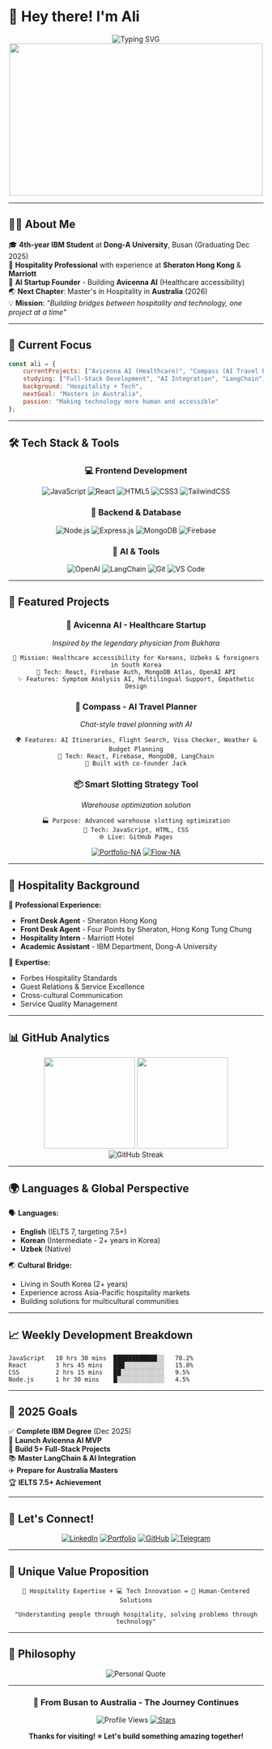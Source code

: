 # 👋 Hey there! I'm Ali

<div align="center">
  <img src="https://readme-typing-svg.herokuapp.com?font=Fira+Code&size=22&duration=3000&pause=1000&color=2F81F7&center=true&vCenter=true&width=500&lines=Full-Stack+Developer;Hospitality+%2B+Tech+Innovator;AI+Startup+Founder;Building+Avicenna+AI;Masters+Bound+for+Australia" alt="Typing SVG" />
</div>

<div align="center">
  <img src="https://media.giphy.com/media/qgQUggAC3Pfv687qPC/giphy.gif" width="500" height="300"/>
</div>

---

## 🧑‍💼 About Me

🎓 **4th-year IBM Student** at **Dong-A University**, Busan (Graduating Dec 2025)  
🏨 **Hospitality Professional** with experience at **Sheraton Hong Kong** & **Marriott**  
🚀 **AI Startup Founder** - Building **Avicenna AI** (Healthcare accessibility)  
🌏 **Next Chapter**: Master's in Hospitality in **Australia** (2026)  
💡 **Mission**: *"Building bridges between hospitality and technology, one project at a time"*

---

## 🎯 Current Focus

```javascript
const ali = {
    currentProjects: ["Avicenna AI (Healthcare)", "Compass (AI Travel Planner)"],
    studying: ["Full-Stack Development", "AI Integration", "LangChain"],
    background: "Hospitality + Tech",
    nextGoal: "Masters in Australia",
    passion: "Making technology more human and accessible"
};
```

---

## 🛠️ Tech Stack & Tools

<div align="center">

### 💻 Frontend Development
![JavaScript](https://img.shields.io/badge/-JavaScript-F7DF1E?style=for-the-badge&logo=javascript&logoColor=black)
![React](https://img.shields.io/badge/-React-61DAFB?style=for-the-badge&logo=react&logoColor=black)
![HTML5](https://img.shields.io/badge/-HTML5-E34F26?style=for-the-badge&logo=html5&logoColor=white)
![CSS3](https://img.shields.io/badge/-CSS3-1572B6?style=for-the-badge&logo=css3&logoColor=white)
![TailwindCSS](https://img.shields.io/badge/-TailwindCSS-06B6D4?style=for-the-badge&logo=tailwindcss&logoColor=white)

### 🔧 Backend & Database
![Node.js](https://img.shields.io/badge/-Node.js-339933?style=for-the-badge&logo=node.js&logoColor=white)
![Express.js](https://img.shields.io/badge/-Express.js-000000?style=for-the-badge&logo=express&logoColor=white)
![MongoDB](https://img.shields.io/badge/-MongoDB-47A248?style=for-the-badge&logo=mongodb&logoColor=white)
![Firebase](https://img.shields.io/badge/-Firebase-FFCA28?style=for-the-badge&logo=firebase&logoColor=black)

### 🤖 AI & Tools
![OpenAI](https://img.shields.io/badge/-OpenAI-412991?style=for-the-badge&logo=openai&logoColor=white)
![LangChain](https://img.shields.io/badge/-LangChain-1C3C3C?style=for-the-badge&logo=chainlink&logoColor=white)
![Git](https://img.shields.io/badge/-Git-F05032?style=for-the-badge&logo=git&logoColor=white)
![VS Code](https://img.shields.io/badge/-VS%20Code-007ACC?style=for-the-badge&logo=visual-studio-code&logoColor=white)

</div>

---

## 🚀 Featured Projects

<div align="center">

### 🏥 **Avicenna AI** - Healthcare Startup
*Inspired by the legendary physician from Bukhara*
```
🎯 Mission: Healthcare accessibility for Koreans, Uzbeks & foreigners in South Korea
🔧 Tech: React, Firebase Auth, MongoDB Atlas, OpenAI API
✨ Features: Symptom Analysis AI, Multilingual Support, Empathetic Design
```

### 🧭 **Compass** - AI Travel Planner
*Chat-style travel planning with AI*
```
🌍 Features: AI Itineraries, Flight Search, Visa Checker, Weather & Budget Planning
🔧 Tech: React, Firebase, MongoDB, LangChain
👥 Built with co-founder Jack
```

### 📦 **Smart Slotting Strategy Tool**
*Warehouse optimization solution*
```
🏭 Purpose: Advanced warehouse slotting optimization
🔧 Tech: JavaScript, HTML, CSS
🌐 Live: GitHub Pages
```

</div>

<div align="center">

[![Portfolio-NA](https://github-readme-stats.vercel.app/api/pin/?username=Ali747711&repo=Portfolio-NA&theme=tokyonight)](https://github.com/Ali747711/Portfolio-NA)
[![Flow-NA](https://github-readme-stats.vercel.app/api/pin/?username=Ali747711&repo=Flow-NA&theme=tokyonight)](https://github.com/Ali747711/Flow-NA)

</div>

---

## 🏨 Hospitality Background

🌟 **Professional Experience:**
- **Front Desk Agent** - Sheraton Hong Kong
- **Front Desk Agent** - Four Points by Sheraton, Hong Kong Tung Chung  
- **Hospitality Intern** - Marriott Hotel
- **Academic Assistant** - IBM Department, Dong-A University

🎯 **Expertise:**
- Forbes Hospitality Standards
- Guest Relations & Service Excellence
- Cross-cultural Communication
- Service Quality Management

---

## 📊 GitHub Analytics

<div align="center">
  <img height="180em" src="https://github-readme-stats.vercel.app/api?username=Ali747711&show_icons=true&theme=tokyonight&include_all_commits=true&count_private=true"/>
  <img height="180em" src="https://github-readme-stats.vercel.app/api/top-langs/?username=Ali747711&layout=compact&langs_count=8&theme=tokyonight"/>
</div>

<div align="center">
  <img src="https://github-readme-streak-stats.herokuapp.com/?user=Ali747711&theme=tokyonight" alt="GitHub Streak" />
</div>

---

## 🌍 Languages & Global Perspective

🗣️ **Languages:**
- **English** (IELTS 7, targeting 7.5+)
- **Korean** (Intermediate - 2+ years in Korea)
- **Uzbek** (Native)

🌏 **Cultural Bridge:**
- Living in South Korea (2+ years)
- Experience across Asia-Pacific hospitality markets
- Building solutions for multicultural communities

---

## 📈 Weekly Development Breakdown

```text
JavaScript   10 hrs 30 mins  ████████████░░   70.2%
React        3 hrs 45 mins   ███░░░░░░░░░░░   15.8%
CSS          2 hrs 15 mins   ██░░░░░░░░░░░░   9.5%
Node.js      1 hr 30 mins    █░░░░░░░░░░░░░   4.5%
```

---

## 🎯 2025 Goals

✅ **Complete IBM Degree** (Dec 2025)  
🚀 **Launch Avicenna AI MVP**  
🌟 **Build 5+ Full-Stack Projects**  
📚 **Master LangChain & AI Integration**  
✈️ **Prepare for Australia Masters**  
🏆 **IELTS 7.5+ Achievement**

---

## 🤝 Let's Connect!

<div align="center">

[![LinkedIn](https://img.shields.io/badge/-LinkedIn-0077B5?style=for-the-badge&logo=linkedin&logoColor=white)](https://linkedin.com/in/nabiev-azamat-292903259)
[![Portfolio](https://img.shields.io/badge/-Portfolio-FF6B6B?style=for-the-badge&logo=react&logoColor=white)](https://ali747711.github.io/Peregrinate/)
[![GitHub](https://img.shields.io/badge/-GitHub-181717?style=for-the-badge&logo=github&logoColor=white)](https://github.com/Ali747711)
[![Telegram](https://img.shields.io/badge/-Telegram-26A5E4?style=for-the-badge&logo=telegram&logoColor=white)](https://t.me/yourtelegram)

</div>

---

## 🌟 Unique Value Proposition

<div align="center">

```
🏨 Hospitality Expertise + 💻 Tech Innovation = 🚀 Human-Centered Solutions

"Understanding people through hospitality, solving problems through technology"
```

</div>

---

## 💭 Philosophy

<div align="center">
  <img src="https://quotes-github-readme.vercel.app/api?type=horizontal&theme=tokyonight&quote=Building%20bridges%20between%20hospitality%20and%20technology,%20one%20project%20at%20a%20time" alt="Personal Quote"/>
</div>

---

<div align="center">
  
### 🎯 From Busan to Australia - The Journey Continues

![Profile Views](https://komarev.com/ghpvc/?username=Ali747711&style=for-the-badge&color=brightgreen)
[![Stars](https://img.shields.io/github/stars/Ali747711?label=Profile%20Stars&style=for-the-badge&color=yellow)](https://github.com/Ali747711)

**Thanks for visiting! ⭐ Let's build something amazing together!**

</div>
